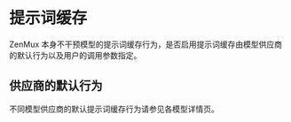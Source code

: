 # 提示词缓存

ZenMux 本身不干预模型的提示词缓存行为，是否启用提示词缓存由模型供应商的默认行为以及用户的调用参数指定。

## 供应商的默认行为

不同模型供应商的默认提示词缓存行为请参见各模型详情页。
